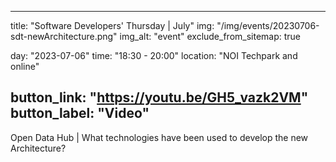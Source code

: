 

---
title: "Software Developers' Thursday | July"
img: "/img/events/20230706-sdt-newArchitecture.png"
img_alt: "event"
exclude_from_sitemap: true

day: "2023-07-06"
time: "18:30 - 20:00"
location: "NOI Techpark and online"

button_link: "https://youtu.be/GH5_vazk2VM"
button_label: "Video"
---

Open Data Hub | What technologies have been used to develop the new Architecture?